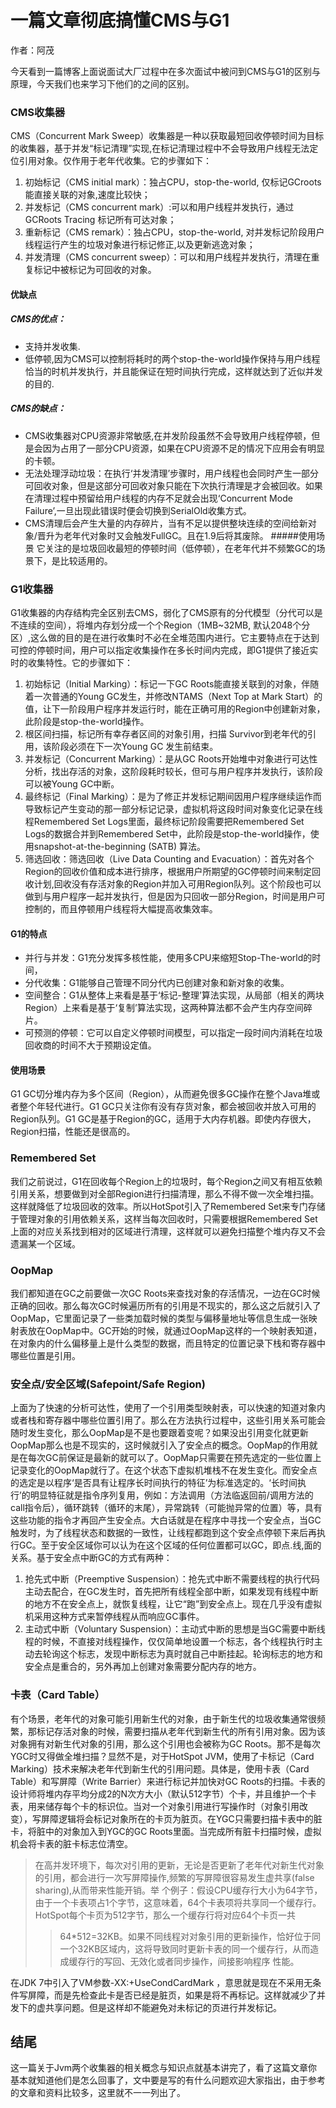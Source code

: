 # 一篇文章彻底搞懂CMS与G1
作者：阿茂

今天看到一篇博客上面说面试大厂过程中在多次面试中被问到CMS与G1的区别与原理，今天我们也来学习下他们的之间的区别。
### CMS收集器
CMS（Concurrent Mark Sweep）收集器是一种以获取最短回收停顿时间为目标的收集器，基于并发“标记清理”实现,在标记清理过程中不会导致用户线程无法定位引用对象。仅作用于老年代收集。它的步骤如下：
1. 初始标记（CMS initial mark）：独占CPU，stop-the-world, 仅标记GCroots能直接关联的对象,速度比较快；
2. 并发标记（CMS concurrent mark）:可以和用户线程并发执行，通过GCRoots Tracing 标记所有可达对象；
3. 重新标记（CMS remark）：独占CPU，stop-the-world, 对并发标记阶段用户线程运行产生的垃圾对象进行标记修正,以及更新逃逸对象；
4. 并发清理（CMS concurrent sweep）：可以和用户线程并发执行，清理在重复标记中被标记为可回收的对象。
#### 优缺点
##### CMS的优点：
- 支持并发收集.
- 低停顿,因为CMS可以控制将耗时的两个stop-the-world操作保持与用户线程恰当的时机并发执行，并且能保证在短时间执行完成，这样就达到了近似并发的目的.
##### CMS的缺点：
- CMS收集器对CPU资源非常敏感,在并发阶段虽然不会导致用户线程停顿，但是会因为占用了一部分CPU资源，如果在CPU资源不足的情况下应用会有明显的卡顿。
- 无法处理浮动垃圾：在执行‘并发清理’步骤时，用户线程也会同时产生一部分可回收对象，但是这部分可回收对象只能在下次执行清理是才会被回收。如果在清理过程中预留给用户线程的内存不足就会出现‘Concurrent Mode Failure’,一旦出现此错误时便会切换到SerialOld收集方式。
- CMS清理后会产生大量的内存碎片，当有不足以提供整块连续的空间给新对象/晋升为老年代对象时又会触发FullGC。且在1.9后将其废除。
#####使用场景
它关注的是垃圾回收最短的停顿时间（低停顿），在老年代并不频繁GC的场景下，是比较适用的。
### G1收集器
G1收集器的内存结构完全区别去CMS，弱化了CMS原有的分代模型（分代可以是不连续的空间），将堆内存划分成一个个Region（1MB~32MB, 默认2048个分区）,这么做的目的是在进行收集时不必在全堆范围内进行。它主要特点在于达到可控的停顿时间，用户可以指定收集操作在多长时间内完成，即G1提供了接近实时的收集特性。它的步骤如下：
1. 初始标记（Initial Marking）：标记一下GC Roots能直接关联到的对象，伴随着一次普通的Young GC发生，并修改NTAMS（Next Top at Mark Start）的值，让下一阶段用户程序并发运行时，能在正确可用的Region中创建新对象，此阶段是stop-the-world操作。
2. 根区间扫描，标记所有幸存者区间的对象引用，扫描 Survivor到老年代的引用，该阶段必须在下一次Young GC 发生前结束。
3. 并发标记（Concurrent Marking）：是从GC Roots开始堆中对象进行可达性分析，找出存活的对象，这阶段耗时较长，但可与用户程序并发执行，该阶段可以被Young GC中断。
4. 最终标记（Final Marking）：是为了修正并发标记期间因用户程序继续运作而导致标记产生变动的那一部分标记记录，虚拟机将这段时间对象变化记录在线程Remembered Set Logs里面，最终标记阶段需要把Remembered Set Logs的数据合并到Remembered Set中，此阶段是stop-the-world操作，使用snapshot-at-the-beginning (SATB) 算法。
5. 筛选回收：筛选回收（Live Data Counting and Evacuation）：首先对各个Region的回收价值和成本进行排序，根据用户所期望的GC停顿时间来制定回收计划,回收没有存活对象的Region并加入可用Region队列。这个阶段也可以做到与用户程序一起并发执行，但是因为只回收一部分Region，时间是用户可控制的，而且停顿用户线程将大幅提高收集效率。
#### G1的特点
- 并行与并发：G1充分发挥多核性能，使用多CPU来缩短Stop-The-world的时间，
- 分代收集：G1能够自己管理不同分代内已创建对象和新对象的收集。
- 空间整合：G1从整体上来看是基于‘标记-整理’算法实现，从局部（相关的两块Region）上来看是基于‘复制’算法实现，这两种算法都不会产生内存空间碎片。
- 可预测的停顿：它可以自定义停顿时间模型，可以指定一段时间内消耗在垃圾回收商的时间不大于预期设定值。
#### 使用场景
G1 GC切分堆内存为多个区间（Region），从而避免很多GC操作在整个Java堆或者整个年轻代进行。G1 GC只关注你有没有存货对象，都会被回收并放入可用的Region队列。G1 GC是基于Region的GC，适用于大内存机器。即使内存很大，Region扫描，性能还是很高的。
### Remembered Set
我们之前说过，G1在回收每个Region上的垃圾时，每个Region之间又有相互依赖引用关系，想要做到对全部Region进行扫描清理，那么不得不做一次全堆扫描。这样就降低了垃圾回收的效率。所以HotSpot引入了Remembered Set来专门存储于管理对象的引用依赖关系，这样当每次回收时，只需要根据Remembered Set上面的对应关系找到相对的区域进行清理，这样就可以避免扫描整个堆内存又不会遗漏某一个区域。
### OopMap
我们都知道在GC之前要做一次GC Roots来查找对象的存活情况，一边在GC时候正确的回收。那么每次GC时候遍历所有的引用是不现实的，那么这之后就引入了OopMap，它里面记录了一些类加载时候的类型与偏移量地址等信息生成一张映射表放在OopMap中。GC开始的时候，就通过OopMap这样的一个映射表知道，在对象内的什么偏移量上是什么类型的数据，而且特定的位置记录下栈和寄存器中哪些位置是引用。
### 安全点/安全区域(Safepoint/Safe Region)
上面为了快速的分析可达性，使用了一个引用类型映射表，可以快速的知道对象内或者栈和寄存器中哪些位置引用了。那么在方法执行过程中，这些引用关系可能会随时发生变化，那么OopMap是不是也要跟着变呢？如果没出引用变化就更新OopMap那么也是不现实的，这时候就引入了安全点的概念。OopMap的作用就是在每次GC前保证是最新的就可以了。OopMap只需要在预先选定的一些位置上记录变化的OopMap就行了。在这个状态下虚拟机堆栈不在发生变化。而安全点的选定是以程序‘是否具有让程序长时间执行的特征’为标准选定的。‘长时间执行’的明显特征就是指令序列复用，例如：方法调用（方法临返回前/调用方法的call指令后），循环跳转（循环的末尾），异常跳转（可能抛异常的位置）等，具有这些功能的指令才再回产生安全点。大白话就是在程序中寻找一个安全点，当GC触发时，为了线程状态和数据的一致性，让线程都跑到这个安全点停顿下来后再执行GC。至于安全区域你可以认为在这个区域的任何位置都可以GC，即点.线,面的关系。基于安全点中断GC的方式有两种：
1. 抢先式中断（Preemptive Suspension）：抢先式中断不需要线程的执行代码主动去配合，在GC发生时，首先把所有线程全部中断，如果发现有线程中断的地方不在安全点上，就恢复线程，让它“跑”到安全点上。现在几乎没有虚拟机采用这种方式来暂停线程从而响应GC事件。
2. 主动式中断（Voluntary Suspension）：主动式中断的思想是当GC需要中断线程的时候，不直接对线程操作，仅仅简单地设置一个标志，各个线程执行时主动去轮询这个标志，发现中断标志为真时就自己中断挂起。轮询标志的地方和安全点是重合的，另外再加上创建对象需要分配内存的地方。
### 卡表（Card Table）
有个场景，老年代的对象可能引用新生代的对象，由于新生代的垃圾收集通常很频繁，那标记存活对象的时候，需要扫描从老年代到新生代的所有引用对象。因为该对象拥有对新生代对象的引用，那么这个引用也会被称为GC Roots。那不是每次YGC时又得做全堆扫描？显然不是，对于HotSpot JVM，使用了卡标记（Card Marking）技术来解决老年代到新生代的引用问题。具体是，使用卡表（Card Table）和写屏障（Write Barrier）来进行标记并加快对GC Roots的扫描。卡表的设计师将堆内存平均分成2的N次方大小（默认512字节）个卡，并且维护一个卡表，用来储存每个卡的标识位。当对一个对象引用进行写操作时（对象引用改变），写屏障逻辑将会标记对象所在的卡页为脏页。在YGC只需要扫描卡表中的脏卡，将脏中的对象加入到YGC的GC Roots里面。当完成所有脏卡扫描时候，虚拟机会将卡表的脏卡标志位清空。
> 在高并发环境下，每次对引用的更新，无论是否更新了老年代对新生代对象的引用，都会进行一次写屏障操作,频繁的写屏障很容易发生虚共享(false sharing),从而带来性能开销。举
>个例子：假设CPU缓存行大小为64字节，由于一个卡表项占1个字节，这意味着，64个卡表项将共享同一个缓存行。HotSpot每个卡页为512字节，那么一个缓存行将对应64个卡页一共
>>64*512=32KB。如果不同线程对对象引用的更新操作，恰好位于同一个32KB区域内，这将导致同时更新卡表的同一个缓存行，从而造成缓存行的写回、无效化或者同步操作，间接影响程序
>性能。

在JDK 7中引入了VM参数-XX:+UseCondCardMark ，意思就是现在不采用无条件写屏障，而是先检查此卡是否已经是脏页，如果是将不再标记。这样就减少了并发下的虚共享问题。但是这样却不能避免对未标记的页进行并发标记。

## 结尾
这一篇关于Jvm两个收集器的相关概念与知识点就基本讲完了，看了这篇文章你基本就知道他们是怎么回事了，文中要是写的有什么问题欢迎大家指出，由于参考的文章和资料比较多，这里就不一一列出了。

